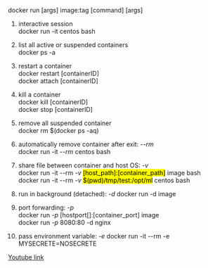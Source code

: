 docker run [args] image:tag [command] [args]

1. interactive session \
docker run -it centos bash

2. list all active or suspended containers \
docker ps -a

3. restart a container \
docker restart [containerID] \
docker attach [containerID]

4. kill a container \
docker kill [containerID] \
docker stop [containerID]

5. remove all suspended container \
docker rm $(docker ps -aq)

6. automatically remove container after exit:  *--rm* \
docker run -it *--rm* centos bash

7. share file between container and host OS: *-v* \
docker run -it --rm *-v* <mark>[host_path]:[container_path]</mark> image bash \
docker run -it --rm *-v* <mark>$(pwd)/tmp/test:/opt/ml</mark>  centos bash 

8. run in background (detached): *-d*
docker run -d image

9. port forwarding: *-p* \
docker run *-p* [hostport[]:[container_port] image \
docker run *-p* 8080:80 -d nginx 

10. pass environment variable: *-e*
docker run -it --rm -e MYSECRETE=NOSECRETE 


[Youtube link](https://www.youtube.com/watch?v=yrE2vJDcFVM&t=4s)


